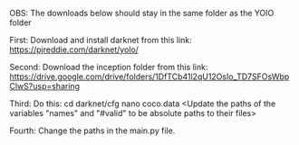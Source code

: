 OBS: The downloads below should stay in the same folder as the YOIO folder

First: Download and install darknet from this link: https://pjreddie.com/darknet/yolo/

Second: Download the inception folder from this link: https://drive.google.com/drive/folders/1DfTCb41l2qU12OsIo_TD7SFOsWbpClwS?usp=sharing

Third: Do this:
    cd darknet/cfg
    nano coco.data
    <Update the paths of the variables "names" and "#valid" to be absolute paths to their files>
    <Save the file>

Fourth: Change the paths in the main.py file.